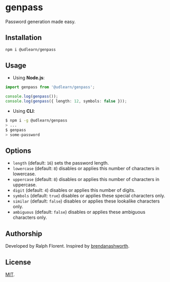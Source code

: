 # genpass

Password generation made easy.

## Installation

```bash
npm i @udlearn/genpass
```

## Usage

- Using **Node.js**:

```ts
import genpass from '@udlearn/genpass';

console.log(genpass());
console.log(genpass({ length: 12, symbols: false }));
```

- Using **CLI**:

```bash
$ npm i -g @udlearn/genpass
> ...
$ genpass
> some-password
```

## Options

- `length` (default: `16`) sets the password length.
- `lowercase` (default: `8`) disables or applies this number of characters in lowercase.
- `uppercase` (default: `8`) disables or applies this number of characters in uppercase.
- `digit` (default: `4`) disables or applies this number of digits.
- `symbols` (default: `true`) disables or applies these special characters only.
- `similar` (default: `false`) disables or applies these lookalike characters only.
- `ambiguous` (default: `false`) disables or applies these ambiguous characters only.

## Authorship

Developed by Ralph Florent.
Inspired by [brendanashworth](https://github.com/brendanashworth/generate-password).

## License

[MIT](LICENSE).
